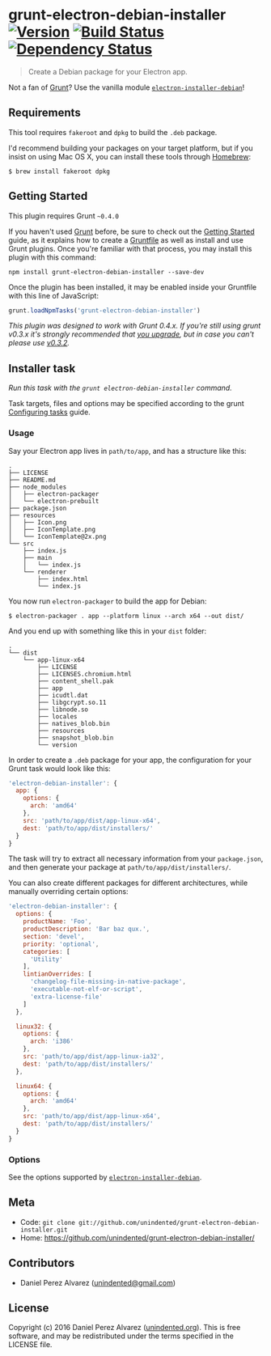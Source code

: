 # grunt-electron-debian-installer [![Version](https://img.shields.io/npm/v/grunt-electron-debian-installer.svg)](https://www.npmjs.com/package/grunt-electron-debian-installer) [![Build Status](https://img.shields.io/travis/unindented/grunt-electron-debian-installer.svg)](http://travis-ci.org/unindented/grunt-electron-debian-installer) [![Dependency Status](https://img.shields.io/gemnasium/unindented/grunt-electron-debian-installer.svg)](https://gemnasium.com/unindented/grunt-electron-debian-installer)

> Create a Debian package for your Electron app.

Not a fan of [Grunt](http://gruntjs.com/)? Use the vanilla module [`electron-installer-debian`](https://github.com/unindented/electron-installer-debian)!


## Requirements

This tool requires `fakeroot` and `dpkg` to build the `.deb` package.

I'd recommend building your packages on your target platform, but if you insist on using Mac OS X, you can install these tools through [Homebrew](http://brew.sh/):

```
$ brew install fakeroot dpkg
```


## Getting Started

This plugin requires Grunt `~0.4.0`

If you haven't used [Grunt](http://gruntjs.com/) before, be sure to check out the [Getting Started](http://gruntjs.com/getting-started) guide, as it explains how to create a [Gruntfile](http://gruntjs.com/sample-gruntfile) as well as install and use Grunt plugins. Once you're familiar with that process, you may install this plugin with this command:

```shell
npm install grunt-electron-debian-installer --save-dev
```

Once the plugin has been installed, it may be enabled inside your Gruntfile with this line of JavaScript:

```js
grunt.loadNpmTasks('grunt-electron-debian-installer')
```

*This plugin was designed to work with Grunt 0.4.x. If you're still using grunt v0.3.x it's strongly recommended that [you upgrade](http://gruntjs.com/upgrading-from-0.3-to-0.4), but in case you can't please use [v0.3.2](https://github.com/gruntjs/grunt-contrib-copy/tree/grunt-0.3-stable).*


## Installer task

_Run this task with the `grunt electron-debian-installer` command._

Task targets, files and options may be specified according to the grunt [Configuring tasks](http://gruntjs.com/configuring-tasks) guide.

### Usage

Say your Electron app lives in `path/to/app`, and has a structure like this:

```
.
├── LICENSE
├── README.md
├── node_modules
│   ├── electron-packager
│   └── electron-prebuilt
├── package.json
├── resources
│   ├── Icon.png
│   ├── IconTemplate.png
│   └── IconTemplate@2x.png
└── src
    ├── index.js
    ├── main
    │   └── index.js
    └── renderer
        ├── index.html
        └── index.js
```

You now run `electron-packager` to build the app for Debian:

```
$ electron-packager . app --platform linux --arch x64 --out dist/
```

And you end up with something like this in your `dist` folder:

```
.
└── dist
    └── app-linux-x64
        ├── LICENSE
        ├── LICENSES.chromium.html
        ├── content_shell.pak
        ├── app
        ├── icudtl.dat
        ├── libgcrypt.so.11
        ├── libnode.so
        ├── locales
        ├── natives_blob.bin
        ├── resources
        ├── snapshot_blob.bin
        └── version
```

In order to create a `.deb` package for your app, the configuration for your Grunt task would look like this:

```js
'electron-debian-installer': {
  app: {
    options: {
      arch: 'amd64'
    },
    src: 'path/to/app/dist/app-linux-x64',
    dest: 'path/to/app/dist/installers/'
  }
}
```

The task will try to extract all necessary information from your `package.json`, and then generate your package at `path/to/app/dist/installers/`.

You can also create different packages for different architectures, while manually overriding certain options:

```js
'electron-debian-installer': {
  options: {
    productName: 'Foo',
    productDescription: 'Bar baz qux.',
    section: 'devel',
    priority: 'optional',
    categories: [
      'Utility'
    ],
    lintianOverrides: [
      'changelog-file-missing-in-native-package',
      'executable-not-elf-or-script',
      'extra-license-file'
    ]
  },

  linux32: {
    options: {
      arch: 'i386'
    },
    src: 'path/to/app/dist/app-linux-ia32',
    dest: 'path/to/app/dist/installers/'
  },

  linux64: {
    options: {
      arch: 'amd64'
    },
    src: 'path/to/app/dist/app-linux-x64',
    dest: 'path/to/app/dist/installers/'
  }
}
```

### Options

See the options supported by [`electron-installer-debian`](https://github.com/unindented/electron-installer-debian#options).


## Meta

* Code: `git clone git://github.com/unindented/grunt-electron-debian-installer.git`
* Home: <https://github.com/unindented/grunt-electron-debian-installer/>


## Contributors

* Daniel Perez Alvarez ([unindented@gmail.com](mailto:unindented@gmail.com))


## License

Copyright (c) 2016 Daniel Perez Alvarez ([unindented.org](https://unindented.org/)). This is free software, and may be redistributed under the terms specified in the LICENSE file.
